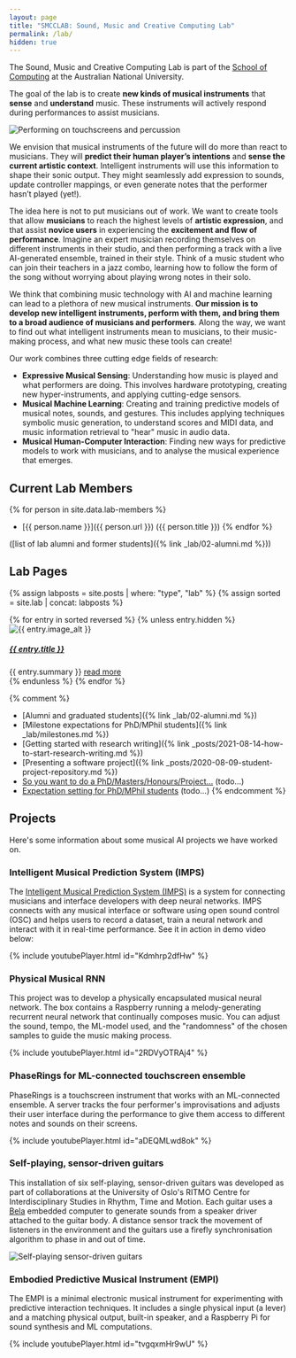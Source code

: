```yaml
---
layout: page
title: "SMCCLAB: Sound, Music and Creative Computing Lab"
permalink: /lab/
hidden: true
---
```


The Sound, Music and Creative Computing Lab is part of the  [School of Computing](https://comp.anu.edu.au) at the Australian National University.

The goal of the lab is to create **new kinds of musical instruments** that **sense** and **understand** music. These instruments will actively respond during performances to assist musicians.

![Performing on touchscreens and percussion]({{site.baseurl}}/assets/images/performing/metatone-hands-header.jpg)

We envision that musical instruments of the future will do more than react to musicians. They will **predict their human player’s intentions** and **sense the current artistic context**. Intelligent instruments will use this information to shape their sonic output. They might seamlessly add expression to sounds, update controller mappings, or even generate notes that the performer hasn’t played (yet!).

The idea here is not to put musicians out of work. We want to create tools that allow **musicians** to reach the highest levels of **artistic expression**, and that assist **novice users** in experiencing the **excitement and flow of performance**. Imagine an expert musician recording themselves on different instruments in their studio, and then performing a track with a live AI-generated ensemble, trained in their style. Think of a music student who can join their teachers in a jazz combo, learning how to follow the form of the song without worrying about playing wrong notes in their solo.

We think that combining music technology with AI and machine learning can lead to a plethora of new musical instruments. **Our mission is to develop new intelligent instruments, perform with them, and bring them to a broad audience of musicians and performers**. Along the way, we want to find out what intelligent instruments mean to musicians, to their music-making process, and what new music these tools can create!

Our work combines three cutting edge fields of research:

- **Expressive Musical Sensing**: Understanding how music is played and what performers are doing. This involves hardware prototyping, creating new hyper-instruments, and applying cutting-edge sensors.
- **Musical Machine Learning**: Creating and training predictive models of musical notes, sounds, and gestures. This includes applying techniques symbolic music generation, to understand scores and MIDI data,  and music information retrieval to "hear" music in audio data.
- **Musical Human-Computer Interaction**: Finding new ways for predictive models to work with musicians, and to analyse the musical experience that emerges.

## Current Lab Members

{% for person in site.data.lab-members %}
- [{{ person.name }}]({{ person.url }}) ({{ person.title }})
{% endfor %}

([list of lab alumni and former students]({% link _lab/02-alumni.md %}))

## Lab Pages

{% assign labposts = site.posts | where: "type", "lab" %} 
{% assign sorted = site.lab | concat: labposts %}

<section class="row">
{% for entry in sorted reversed %}
{% unless entry.hidden %}
<div class="col-sm-4 p-3">
<div class="card">
<img class="card-img-top" src="{{ entry.image }}" alt="{{ entry.image_alt }}">
<div class="card-body">
<h5 class="card-title"><a href="{{ entry.url | relative_url }}">{{ entry.title }}</a></h5>
{{ entry.summary }}
<a class="card-link" href="{{ entry.url | relative_url }}">read more</a>
</div>
</div>
</div>
{% endunless %}
{% endfor %}
</section>

{% comment %}
- [Alumni and graduated students]({% link _lab/02-alumni.md %})
- [Milestone expectations for PhD/MPhil students]({% link _lab/milestones.md %})
- [Getting started with research writing]({% link _posts/2021-08-14-how-to-start-research-writing.md %})
- [Presenting a software project]({% link _posts/2020-08-09-student-project-repository.md %})
- [So you want to do a PhD/Masters/Honours/Project...]() (todo...)
- [Expectation setting for PhD/MPhil students]() (todo...)
{% endcomment %}

## Projects

Here's some information about some musical AI projects we have worked on.

### Intelligent Musical Prediction System (IMPS)

The [Intelligent Musical Prediction System (IMPS)]({{site.baseurl}}/imps/) is a system for connecting musicians and interface developers with deep neural networks. IMPS connects with any musical interface or software using open sound control (OSC) and helps users to record a dataset, train a neural network and interact with it in real-time performance. See it in action in demo video below:

{% include youtubePlayer.html id="Kdmhrp2dfHw" %}
<!-- https://youtu.be/Kdmhrp2dfHw -->

### Physical Musical RNN

This project was to develop a physically encapsulated musical neural network. The box contains a Raspberry running a melody-generating recurrent neural network that continually composes music. You can adjust the sound, tempo, the ML-model used, and the "randomness" of the chosen samples to guide the music making process.

{% include youtubePlayer.html id="2RDVyOTRAj4" %}
<!-- https://youtu.be/2RDVyOTRAj4 -->

### PhaseRings for ML-connected touchscreen ensemble

PhaseRings is a touchscreen instrument that works with an ML-connected ensemble. A server tracks the four performer's improvisations and adjusts their user interface during the performance to give them access to different notes and sounds on their screens.

<!-- ![Musicians performing on ML-enhanced touchscreen instruments]({{site.baseurl}}/assets/images/teaching/ipad-ensemble.jpg) -->

{% include youtubePlayer.html id="aDEQMLwd8ok" %}
<!-- https://youtu.be/aDEQMLwd8ok -->

### Self-playing, sensor-driven guitars

This installation of six self-playing, sensor-driven guitars was developed as part of collaborations at the University of Oslo's RITMO Centre for Interdisciplinary Studies in Rhythm, Time and Motion. Each guitar uses a [Bela](https://bela.io) embedded computer to generate sounds from a speaker driver attached to the guitar body. A distance sensor track the movement of listeners in the environment and the guitars use a firefly synchronisation algorithm to phase in and out of time. 

![Self-playing sensor-driven guitars]({{site.baseurl}}/assets/images/performing/bela-guitars2.jpg)

### Embodied Predictive Musical Instrument (EMPI)

The EMPI is a minimal electronic musical instrument for experimenting
with predictive interaction techniques. It includes a single physical
input (a lever) and a matching physical output, built-in speaker, and
a Raspberry Pi for sound synthesis and ML computations.

{% include youtubePlayer.html id="tvgqxmHr9wU" %}

<!-- https://youtu.be/tvgqxmHr9wU -->

<!--

Summer project goals:
Team project: Create an AI-enhanced band.
Need ML-interactions for each performer in a small band (e.g., Jazz combo: bass, drums, piano, and sound engineer).
Sound engineer: Apply techniques of Intelligent Music Production to assist a sound engineer in making a live or recorded mix of a band. This could include mic-placement, volume, EQ, panning, and application of audio effects.
Piano: Need to use a cutting model such as Music Transformer to alternate between playing a song's melody, comping, and soloing. We will need to study data of each type of performance.
Drums: We need to study drummer's playing styles to apply expression to stable drumset loops and introduce variations, fills, and stylistic changes.
Bass: We need to develop 

Individual Projects:
- Enhance aspects of IMPS (Intelligent Music Prediction System)
- Develop new MIR metrics for application in future collaborations. How do we know that generated signals are good?

-->
